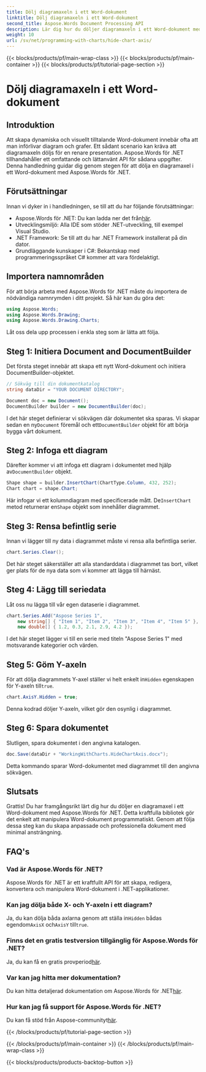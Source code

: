 ```yaml
---
title: Dölj diagramaxeln i ett Word-dokument
linktitle: Dölj diagramaxeln i ett Word-dokument
second_title: Aspose.Words Document Processing API
description: Lär dig hur du döljer diagramaxeln i ett Word-dokument med Aspose.Words för .NET med vår detaljerade, steg-för-steg handledning.
weight: 10
url: /sv/net/programming-with-charts/hide-chart-axis/
---
```


{{< blocks/products/pf/main-wrap-class >}}
{{< blocks/products/pf/main-container >}}
{{< blocks/products/pf/tutorial-page-section >}}

# Dölj diagramaxeln i ett Word-dokument

## Introduktion

Att skapa dynamiska och visuellt tilltalande Word-dokument innebär ofta att man införlivar diagram och grafer. Ett sådant scenario kan kräva att diagramaxeln döljs för en renare presentation. Aspose.Words för .NET tillhandahåller ett omfattande och lättanvänt API för sådana uppgifter. Denna handledning guidar dig genom stegen för att dölja en diagramaxel i ett Word-dokument med Aspose.Words för .NET.

## Förutsättningar

Innan vi dyker in i handledningen, se till att du har följande förutsättningar:

-  Aspose.Words för .NET: Du kan ladda ner det från[här](https://releases.aspose.com/words/net/).
- Utvecklingsmiljö: Alla IDE som stöder .NET-utveckling, till exempel Visual Studio.
- .NET Framework: Se till att du har .NET Framework installerat på din dator.
- Grundläggande kunskaper i C#: Bekantskap med programmeringsspråket C# kommer att vara fördelaktigt.

## Importera namnområden

För att börja arbeta med Aspose.Words för .NET måste du importera de nödvändiga namnrymden i ditt projekt. Så här kan du göra det:

```csharp
using Aspose.Words;
using Aspose.Words.Drawing;
using Aspose.Words.Drawing.Charts;
```

Låt oss dela upp processen i enkla steg som är lätta att följa.

## Steg 1: Initiera Document and DocumentBuilder

Det första steget innebär att skapa ett nytt Word-dokument och initiera DocumentBuilder-objektet.

```csharp
// Sökväg till din dokumentkatalog
string dataDir = "YOUR DOCUMENT DIRECTORY";

Document doc = new Document();
DocumentBuilder builder = new DocumentBuilder(doc);
```

 I det här steget definierar vi sökvägen där dokumentet ska sparas. Vi skapar sedan en ny`Document` föremål och ett`DocumentBuilder` objekt för att börja bygga vårt dokument.

## Steg 2: Infoga ett diagram

 Därefter kommer vi att infoga ett diagram i dokumentet med hjälp av`DocumentBuilder` objekt.

```csharp
Shape shape = builder.InsertChart(ChartType.Column, 432, 252);
Chart chart = shape.Chart;
```

 Här infogar vi ett kolumndiagram med specificerade mått. De`InsertChart` metod returnerar en`Shape` objekt som innehåller diagrammet.

## Steg 3: Rensa befintlig serie

Innan vi lägger till ny data i diagrammet måste vi rensa alla befintliga serier.

```csharp
chart.Series.Clear();
```

Det här steget säkerställer att alla standarddata i diagrammet tas bort, vilket ger plats för de nya data som vi kommer att lägga till härnäst.

## Steg 4: Lägg till seriedata

Låt oss nu lägga till vår egen dataserie i diagrammet.

```csharp
chart.Series.Add("Aspose Series 1",
    new string[] { "Item 1", "Item 2", "Item 3", "Item 4", "Item 5" },
    new double[] { 1.2, 0.3, 2.1, 2.9, 4.2 });
```

I det här steget lägger vi till en serie med titeln "Aspose Series 1" med motsvarande kategorier och värden.

## Steg 5: Göm Y-axeln

 För att dölja diagrammets Y-axel ställer vi helt enkelt in`Hidden` egenskapen för Y-axeln till`true`.

```csharp
chart.AxisY.Hidden = true;
```

Denna kodrad döljer Y-axeln, vilket gör den osynlig i diagrammet.

## Steg 6: Spara dokumentet

Slutligen, spara dokumentet i den angivna katalogen.

```csharp
doc.Save(dataDir + "WorkingWithCharts.HideChartAxis.docx");
```

Detta kommando sparar Word-dokumentet med diagrammet till den angivna sökvägen.

## Slutsats

Grattis! Du har framgångsrikt lärt dig hur du döljer en diagramaxel i ett Word-dokument med Aspose.Words för .NET. Detta kraftfulla bibliotek gör det enkelt att manipulera Word-dokument programmatiskt. Genom att följa dessa steg kan du skapa anpassade och professionella dokument med minimal ansträngning.

## FAQ's

### Vad är Aspose.Words för .NET?
Aspose.Words för .NET är ett kraftfullt API för att skapa, redigera, konvertera och manipulera Word-dokument i .NET-applikationer.

### Kan jag dölja både X- och Y-axeln i ett diagram?
 Ja, du kan dölja båda axlarna genom att ställa in`Hidden` bådas egendom`AxisX` och`AxisY` till`true`.

### Finns det en gratis testversion tillgänglig för Aspose.Words för .NET?
 Ja, du kan få en gratis provperiod[här](https://releases.aspose.com/).

### Var kan jag hitta mer dokumentation?
 Du kan hitta detaljerad dokumentation om Aspose.Words för .NET[här](https://reference.aspose.com/words/net/).

### Hur kan jag få support för Aspose.Words för .NET?
 Du kan få stöd från Aspose-communityt[här](https://forum.aspose.com/c/words/8).

{{< /blocks/products/pf/tutorial-page-section >}}

{{< /blocks/products/pf/main-container >}}
{{< /blocks/products/pf/main-wrap-class >}}

{{< blocks/products/products-backtop-button >}}
